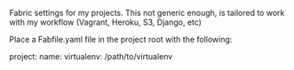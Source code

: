 Fabric settings for my projects. This not generic enough, is tailored to work with
my workflow (Vagrant, Heroku, S3, Django, etc)

Place a Fabfile.yaml file in the project root with the following:


project:
     name: <name>
     virtualenv: /path/to/virtualenv
